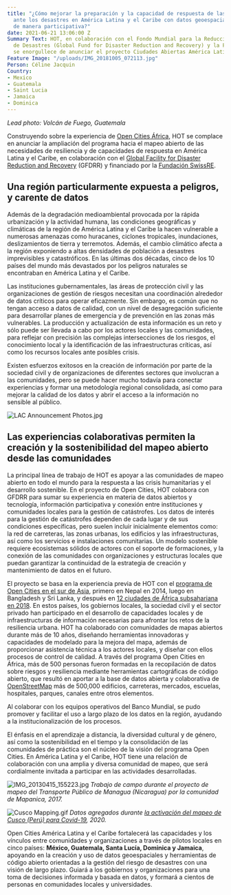 ```yaml
---
title: "¿Cómo mejorar la preparación y la capacidad de respuesta de las comunidades
  ante los desastres en América Latina y el Caribe con datos geoespaciales creados
  de manera participativa?"
date: 2021-06-21 13:06:00 Z
Summary Text: HOT, en colaboración con el Fondo Mundial para la Reducción y Recuperación
  de Desastres (Global Fund for Disaster Reduction and Recovery) y la Fundación SwissRE,
  se enorgullece de anunciar el proyecto Ciudades Abiertas América Latina y el Caribe.
Feature Image: "/uploads/IMG_20181005_072113.jpg"
Person: Céline Jacquin
Country:
- Mexico
- Guatemala
- Saint Lucia
- Jamaica
- Dominica
---
```


*Lead photo: Volcán de Fuego, Guatemala*

Construyendo sobre la experiencia de [Open Cities África](https://www.hotosm.org/projects/open-cities-africa-accra-city-project-ghana/), HOT se complace en anunciar la ampliación del programa hacia el mapeo abierto de las necesidades de resiliencia y de  capacidades de respuesta en América Latina y el Caribe, en colaboración con el [Global Facility for Disaster Reduction and Recovery](https://www.gfdrr.org/en) (GFDRR) y financiado por la [Fundación SwissRE](https://www.swissrefoundation.org/our-work/focus-area/natural-hazard-and-climate-risk-management/Open_mapping_for_resilient_societies_.html). 

## Una región particularmente expuesta a peligros, y carente de datos


Además de la degradación medioambiental provocada por la rápida urbanización y la actividad humana, las condiciones geográficas y climáticas de la región de América Latina y el Caribe la hacen vulnerable a numerosas amenazas como huracanes, ciclones tropicales, inundaciones, deslizamientos de tierra y terremotos. Además, el cambio climático afecta a la región exponiendo a altas densidades de población a desastres imprevisibles y catastróficos. En las últimas dos décadas, cinco de los 10 países del mundo más devastados por los peligros naturales se encontraban en América Latina y el Caribe.

Las instituciones gubernamentales, las áreas de protección civil y las organizaciones de gestión de riesgos necesitan una coordinación alrededor de datos críticos para operar eficazmente. Sin embargo, es común que no tengan acceso a datos de calidad, con un nivel de desagregación suficiente para desarrollar planes de emergencia y de prevención en las zonas más vulnerables. La producción y actualización de esta información es un reto y sólo puede ser llevada a cabo por los actores locales y las comunidades, para reflejar con precisión las complejas intersecciones de los riesgos, el conocimiento local y la identificación de las infraestructuras críticas, así como los recursos locales ante posibles crisis.

Existen esfuerzos exitosos en la creación de información por parte de la sociedad civil y de organizaciones de diferentes sectores que involucran a las comunidades, pero se puede hacer mucho todavía para conectar experiencias y formar una metodología regional consolidada, así como para mejorar la calidad de los datos y abrir el acceso a la información no sensible al público.

![LAC Announcement Photos.jpg](/uploads/LAC%20Announcement%20Photos.jpg)

## Las experiencias colaborativas permiten la creación y la sostenibilidad del mapeo abierto desde las comunidades

La principal línea de trabajo de HOT es apoyar a las comunidades de mapeo abierto en todo el mundo para la respuesta a las crisis humanitarias y el desarrollo sostenible. En el proyecto de Open Cities, HOT colabora con GFDRR para sumar su experiencia en materia de datos abiertos y tecnología, información participativa y conexión entre instituciones y comunidades locales para la gestión de catástrofes. Los datos de interés para la gestión de catástrofes dependen de cada lugar y de sus condiciones específicas, pero suelen incluir inicialmente elementos como: la red de carreteras, las zonas urbanas, los edificios y las infraestructuras, así como los servicios e instalaciones comunitarias. Un modelo sostenible requiere ecosistemas sólidos de actores con el soporte de formaciones, y la conexión de las comunidades con organizaciones y estructuras locales que puedan garantizar la continuidad de la estrategia de creación y mantenimiento de datos en el futuro.

El proyecto se basa en la experiencia previa de HOT con el [programa de Open Cities en el sur de Asia](http://worldbank.org/en/region/sar/publication/planning-open-cities-mapping-project), primero en Nepal en 2014, luego en Bangladesh y Sri Lanka, y después en [12 ciudades de África subsahariana en 2018](https://opencitiesproject.org/). En estos países, los gobiernos locales, la sociedad civil y el sector privado han participado en el desarrollo de capacidades locales y de infraestructuras de información necesarias para afrontar los retos de la resiliencia urbana. HOT ha colaborado con comunidades de mapas abiertos durante más de 10 años, diseñando herramientas innovadoras y capacidades de modelado para la mejora del mapa, además de  proporcionar asistencia técnica a los actores locales, y diseñar con ellos procesos de control de calidad. A través del programa Open Cities en África, más de 500 personas fueron formadas en la recopilación de datos sobre riesgos y resiliencia mediante herramientas cartográficas de código abierto, que resultó en aportar a la base de datos abierta y colaborativa de [OpenStreetMap](http://www.openstreetmap.org) más de 500,000 edificios, carreteras, mercados, escuelas, hospitales, parques, canales entre otros elementos.

Al colaborar con los equipos operativos del Banco Mundial, se pudo promover y facilitar el uso a largo plazo de los datos en la región, ayudando a la institucionalización de los procesos.

El énfasis en el aprendizaje a distancia, la diversidad cultural y de género, así como la sostenibilidad en el tiempo y la consolidación de las comunidades de práctica son el núcleo de la visión del programa Open Cities. En América Latina y el Caribe, HOT tiene una relación de colaboración con una amplia y diversa comunidad de mapeo, que será cordialmente invitada a participar en las actividades desarrolladas.

![IMG_20130415_155223.jpg](/uploads/IMG_20130415_155223.jpg)
*Trabajo de campo durante el proyecto de mapeo del Transporte Público de Managua (Nicaragua) por la comunidad de Mapanica, 2017.*

![Cusco Mapping.gif](/uploads/Cusco%20Mapping.gif)
*Datos agregados durante [la activación del mapeo de Cusco (Perú) para Covid-19](https://www.hotosm.org/updates/covid-19-pandemic-in-peru-mapping-health-implications/), 2020.*

Open Cities América Latina y el Caribe fortalecerá las capacidades y los vínculos entre comunidades y organizaciones a través de pilotos locales en cinco países: **México, Guatemala, Santa Lucía, Dominica y Jamaica**, apoyando en la creación y uso de datos geoespaciales y herramientas de código abierto orientadas a la gestión del riesgo de desastres con una visión de largo plazo. Guiará a los gobiernos y organizaciones para una toma de decisiones informada y basada en datos, y formará a cientos de personas en comunidades locales y universidades.